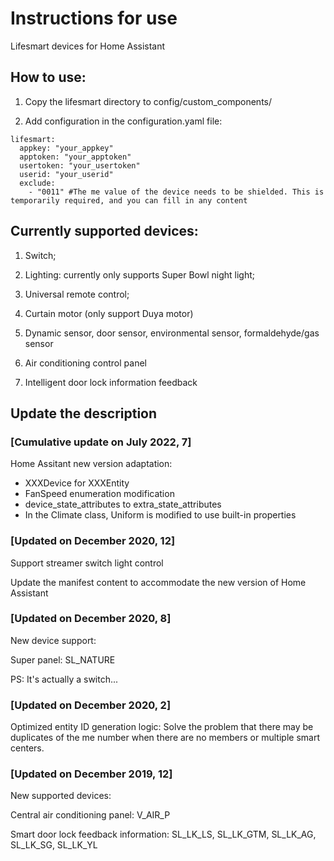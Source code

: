 

Instructions for use
==== 
Lifesmart devices for Home Assistant



How to use:
---
1. Copy the lifesmart directory to config/custom_components/

2. Add configuration in the configuration.yaml file:

```
lifesmart:
  appkey: "your_appkey" 
  apptoken: "your_apptoken"
  usertoken: "your_usertoken" 
  userid: "your_userid"
  exclude:
    - "0011" #The me value of the device needs to be shielded. This is temporarily required, and you can fill in any content
 ```
 

Currently supported devices:
---
1. Switch;

2. Lighting: currently only supports Super Bowl night light;

3. Universal remote control;

4. Curtain motor (only support Duya motor)

5. Dynamic sensor, door sensor, environmental sensor, formaldehyde/gas sensor

6. Air conditioning control panel

7. Intelligent door lock information feedback

Update the description
---

### [Cumulative update on July 2022, 7]

Home Assitant new version adaptation:
- XXXDevice for XXXEntity
- FanSpeed enumeration modification
- device_state_attributes to extra_state_attributes
- In the Climate class, Uniform is modified to use built-in properties

### [Updated on December 2020, 12]

Support streamer switch light control

Update the manifest content to accommodate the new version of Home Assistant

### [Updated on December 2020, 8]

New device support:

Super panel: SL_NATURE

PS: It's actually a switch...

### [Updated on December 2020, 2]

Optimized entity ID generation logic: Solve the problem that there may be duplicates of the me number when there are no members or multiple smart centers.

### [Updated on December 2019, 12]

New supported devices:

Central air conditioning panel: V_AIR_P

Smart door lock feedback information: SL_LK_LS, SL_LK_GTM, SL_LK_AG, SL_LK_SG, SL_LK_YL

